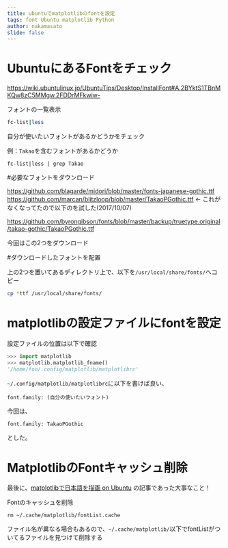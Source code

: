 ```yaml
---
title: ubuntuでmatplotlibのfontを設定
tags: font Ubuntu matplotlib Python
author: nakamasato
slide: false
---
```

# UbuntuにあるFontをチェック

https://wiki.ubuntulinux.jp/UbuntuTips/Desktop/InstallFont#A.2BYktS1TBnMKQw8zC5MMgw.2FDDrMFkwiw-

フォントの一覧表示

```bash
fc-list|less
```

自分が使いたいフォントがあるかどうかをチェック

例：`Takao`を含むフォントがあるかどうか

```
fc-list|less | grep Takao
```


#必要なフォントをダウンロード

https://github.com/blagarde/midori/blob/master/fonts-japanese-gothic.ttf
https://github.com/marcan/blitzloop/blob/master/TakaoPGothic.ttf <- これがなくなってたので以下のを試した(2017/10/07)

https://github.com/byrongibson/fonts/blob/master/backup/truetype.original/takao-gothic/TakaoPGothic.ttf

今回はこの2つをダウンロード

#ダウンロードしたフォントを配置

上の2つを置いてあるディレクトリ上で、以下を`/usr/local/share/fonts/`へコピー

```bash
cp *ttf /usr/local/share/fonts/
```


# matplotlibの設定ファイルにfontを設定

設定ファイルの位置は以下で確認

```python
>>> import matplotlib
>>> matplotlib.matplotlib_fname()
'/home/foo/.config/matplotlib/matplotlibrc'

```

`~/.config/matplotlib/matplotlibrc`に以下を書けば良い、

```
font.family: (自分の使いたいフォント)
```

今回は、

```
font.family: TakaoPGothic
```

とした。

# MatplotlibのFontキャッシュ削除

最後に、[matplotlibで日本語を描画 on Ubuntu](http://qiita.com/conta_/items/4b031a44acceb137ec73) の記事であった大事なこと！

Fontのキャッシュを削除
```
rm ~/.cache/matplotlib/fontList.cache
```

ファイル名が異なる場合もあるので、`~/.cache/matplotlib/`以下でfontListがついてるファイルを見つけて削除する

